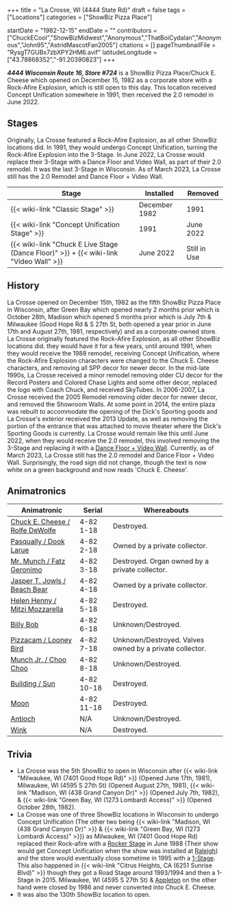+++
title = "La Crosse, WI (4444 State Rd)"
draft = false
tags = ["Locations"]
categories = ["ShowBiz Pizza Place"]


startDate = "1982-12-15"
endDate = ""
contributors = ["ChuckECool","ShowBizMidwest","Anonymous","ThatBoiCydalan","Anonymous","John95","AstridMascotFan2005"]
citations = []
pageThumbnailFile = "RysgT7GUBx7zbXPY2HM6.avif"
latitudeLongitude = ["43.78868352","-91.20390823"]
+++

***4444 Wisconsin Route 16, Store #724*** is a ShowBiz Pizza Place/Chuck E. Cheese which opened on December 15, 1982 as a corporate store with a Rock-Afire Explosion, which is still open to this day. This location received Concept Unification somewhere in 1991, then received the 2.0 remodel in June 2022.

## Stages

Originally, La Crosse featured a Rock-Afire Explosion, as all other ShowBiz locations did. In 1991, they would undergo Concept Unification, turning the Rock-Afire Explosion into the 3-Stage. In June 2022, La Crosse would replace their 3-Stage with a Dance Floor and Video Wall, as part of their 2.0 remodel. It was the last 3-Stage in Wisconsin. As of March 2023, La Crosse still has the 2.0 Remodel and Dance Floor + Video Wall.

| Stage                                                                                             | Installed     | Removed      |
|---------------------------------------------------------------------------------------------------|---------------|--------------|
| {{< wiki-link "Classic Stage" >}}                                                           | December 1982 | 1991         |
| {{< wiki-link "Concept Unification Stage" >}}                                               | 1991          | June 2022    |
| {{< wiki-link "Chuck E Live Stage (Dance Floor)" >}} + {{< wiki-link "Video Wall" >}} | June 2022     | Still in Use |

## History

La Crosse opened on December 15th, 1982 as the fifth ShowBiz Pizza Place in Wisconsin, after Green Bay which opened nearly 2 months prior which is October 28th, Madison which opened 5 months prior which is July 7th &amp; Milwaukee (Good Hope Rd &amp; S 27th St, both opened a year prior in June 17th and August 27th, 1981, respectively) and as a corporate-owned store. La Crosse originally featured the Rock-Afire Explosion, as all other ShowBiz locations did. they would have it for a few years, until around 1991, when they would receive the 1988 remodel, receiving Concept Unification, where the Rock-Afire Explosion characters were changed to the Chuck E. Cheese characters, and removing all SPP decor for newer decor. In the mid-late 1990s, La Crosse received a minor remodel removing older CU decor for the Record Posters and Colored Chase Lights and some other decor, replaced the logo with Coach Chuck, and received SkyTubes. In 2006-2007, La Crosse received the 2005 Remodel removing older decor for newer decor, and removed the Showroom Walls. At some point in 2014, the entire plaza was rebuilt to accommodate the opening of the Dick's Sporting goods and La Crosse's exterior received the 2013 Update, as well as removing the portion of the entrance that was attached to movie theater where the Dick's Sporting Goods is currently. La Crosse would remain like this until June 2022, when they would receive the 2.0 remodel, this involved removing the 3-Stage and replacing it with a [Dance Floor + Video Wall](https://cheeseepedia.org/wiki/Chuck_E._Live_Stage_%28Dance_Floor%29). Currently, as of March 2023, La Crosse still has the 2.0 remodel and Dance Floor + Video Wall. Surprisingly, the road sign did not change, though the text is now white on a green background and now reads 'Chuck E. Cheese'.

## Animatronics

| Animatronic                                                                                                      | Serial     | Whereabouts                                             |
|------------------------------------------------------------------------------------------------------------------|------------|---------------------------------------------------------|
| [Chuck E. Cheese / Rolfe DeWolfe](https://cheeseepedia.org/wiki/Rolfe_Dewolfe_&_Earl_Schmerle_%28Animatronic%29) | 4-82 1-18  | Destroyed.                                              |
| [Pasqually / Dook Larue](https://cheeseepedia.org/wiki/Dook_Larue_%28Animatronic%29)                             | 4-82 2-18  | Owned by a private collector.                           |
| [Mr. Munch / Fatz Geronimo](https://cheeseepedia.org/wiki/Fatz_Geronimo_%28Animatronic%29)                       | 4-82 3-18  | Destroyed. Organ owned by a private collector.          |
| [Jasper T. Jowls / Beach Bear](https://cheeseepedia.org/wiki/Beach_Bear_%28Animatronic%29)                       | 4-82 4-18  | Owned by a private collector.                           |
| [Helen Henny / Mitzi Mozzarella](https://cheeseepedia.org/wiki/Mitzi_Mozzarella_%28Animatronic%29)               | 4-82 5-18  | Destroyed.                                              |
| [Billy Bob](https://cheeseepedia.org/wiki/Billy_Bob_%28Animatronic%29)                                           | 4-82 6-18  | Unknown/Destroyed.                                      |
| [Pizzacam / Looney Bird](https://cheeseepedia.org/wiki/Looney_Bird_%28Animatronic%29)                            | 4-82 7-18  | Unknown/Destroyed. Valves owned by a private collector. |
| [Munch Jr. / Choo Choo](https://cheeseepedia.org/wiki/Choo_Choo_%28Animatronic%29)                               | 4-82 8-18  | Unknown/Destroyed.                                      |
| [Building / Sun](https://cheeseepedia.org/wiki/Sun_%28Animatronic%29)                                            | 4-82 10-18 | Destroyed.                                              |
| [Moon](https://cheeseepedia.org/wiki/Moon_%28Animatronic%29)                                                     | 4-82 11-18 | Destroyed.                                              |
| [Antioch](https://cheeseepedia.org/wiki/Antioch_%28Animatronic%29)                                               | N/A        | Unknown/Destroyed.                                      |
| [Wink](https://cheeseepedia.org/wiki/Wink)                                                                       | N/A        | Destroyed.                                              |

## Trivia

- La Crosse was the 5th ShowBiz to open in Wisconsin after {{< wiki-link "Milwaukee, WI (7401 Good Hope Rd)" >}} (Opened June 17th, 1981), Milwaukee, WI (4595 S 27th St) (Opened August 27th, 1981), {{< wiki-link "Madison, WI (438 Grand Canyon Dr)" >}} (Opened July 7th, 1982), &amp; {{< wiki-link "Green Bay, WI (1273 Lombardi Access)" >}} (Opened October 28th, 1982).
- La Crosse was one of three ShowBiz locations in Wisconsin to undergo Concept Unification (The other two being {{< wiki-link "Madison, WI (438 Grand Canyon Dr)" >}} &amp; {{< wiki-link "Green Bay, WI (1273 Lombardi Access)" >}}) as Milwaukee, WI (7401 Good Hope Rd) replaced their Rock-afire with a [Rocker Stage](https://cheeseepedia.org/wiki/Cyberamics_Rocker_Stage) in June 1988 (Their show would get Concept Unification when the show was installed at [Raleigh](https://cheeseepedia.org/wiki/Raleigh,_NC_%283501-131_Capital_Blvd%29)) and the store would eventually close sometime in 1995 with a [1-Stage](https://cheeseepedia.org/wiki/1-Stage). This also happened in {{< wiki-link "Citrus Heights, CA (6251 Sunrise Blvd)" >}} though they got a Road Stage around 1993/1994 and then a 1-Stage in 2015. Milwaukee, WI (4595 S 27th St) &amp; [Appleton](https://cheeseepedia.org/wiki/Appleton,_WI_%282424_W_College_Ave%29) on the other hand were closed by 1986 and never converted into Chuck E. Cheese.
- It was also the 130th ShowBiz location to open.